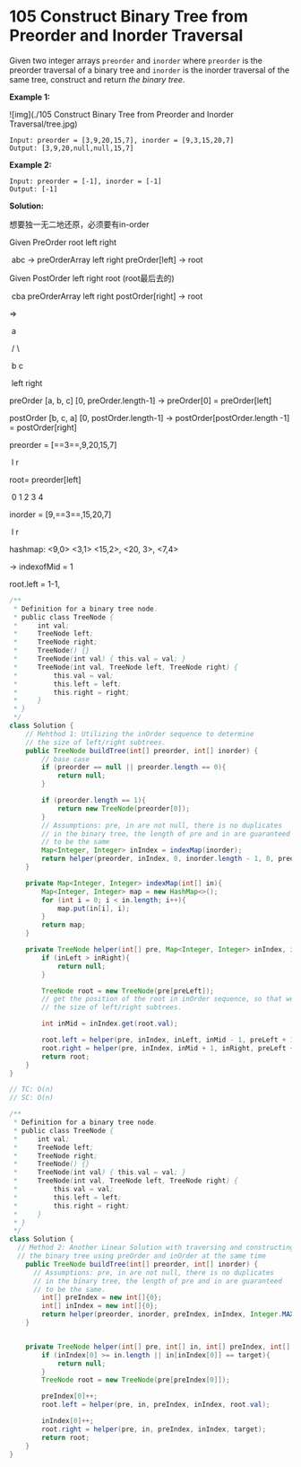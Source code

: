 # 105 Construct Binary Tree from Preorder and Inorder Traversal

Given two integer arrays `preorder` and `inorder` where `preorder` is the preorder traversal of a binary tree and `inorder` is the inorder traversal of the same tree, construct and return *the binary tree*.

 

**Example 1:**

![img](./105 Construct Binary Tree from Preorder and Inorder Traversal/tree.jpg)

```
Input: preorder = [3,9,20,15,7], inorder = [9,3,15,20,7]
Output: [3,9,20,null,null,15,7]
```

**Example 2:**

```
Input: preorder = [-1], inorder = [-1]
Output: [-1]
```



**Solution:** 

想要独一无二地还原，必须要有in-order

Given PreOrder      root left right

​			abc 		 ->         preOrderArray left right     preOrder[left] -> root

Given PostOrder 	left right root  (root最后去的)

​			cba                       preOrderArray left right    postOrder[right] -> root



=>

​	       	a

​		   /           \

​                b                c

​										 left   right

preOrder [a, b, c]          [0, preOrder.length-1]   ->   preOrder[0] = preOrder[left]

postOrder [b, c, a]		[0, postOrder.length-1] -> postOrder[postOrder.length -1] = postOrder[right]



preorder = [==3==,9,20,15,7] 

​		      l                r



root= preorder[left]

​		  0 1  2   3   4

inorder = [9,==3==,15,20,7]

​                   l                r



hashmap: <9,0> <3,1> <15,2>, <20, 3>, <7,4>

-> indexofMid = 1

root.left = 1-1, 

```java
/**
 * Definition for a binary tree node.
 * public class TreeNode {
 *     int val;
 *     TreeNode left;
 *     TreeNode right;
 *     TreeNode() {}
 *     TreeNode(int val) { this.val = val; }
 *     TreeNode(int val, TreeNode left, TreeNode right) {
 *         this.val = val;
 *         this.left = left;
 *         this.right = right;
 *     }
 * }
 */
class Solution {
    // Mehthod 1: Utilizing the inOrder sequence to determine
    // the size of left/right subtrees.
    public TreeNode buildTree(int[] preorder, int[] inorder) {
        // base case
        if (preorder == null || preorder.length == 0){
            return null;
        }

        if (preorder.length == 1){
            return new TreeNode(preorder[0]);
        }
        // Assumptions: pre, in are not null, there is no duplicates
        // in the binary tree, the length of pre and in are guaranteed
        // to be the same
        Map<Integer, Integer> inIndex = indexMap(inorder);
        return helper(preorder, inIndex, 0, inorder.length - 1, 0, preorder.length -1);
    }

    private Map<Integer, Integer> indexMap(int[] in){
        Map<Integer, Integer> map = new HashMap<>();
        for (int i = 0; i < in.length; i++){
            map.put(in[i], i);
        }
        return map;
    }

    private TreeNode helper(int[] pre, Map<Integer, Integer> inIndex, int inLeft, int inRight, int preLeft, int preRight){
        if (inLeft > inRight){
            return null;
        }

        TreeNode root = new TreeNode(pre[preLeft]);
        // get the position of the root in inOrder sequence, so that we will know
        // the size of left/right subtrees.

        int inMid = inIndex.get(root.val);

        root.left = helper(pre, inIndex, inLeft, inMid - 1, preLeft + 1, preLeft + inMid - inLeft);
        root.right = helper(pre, inIndex, inMid + 1, inRight, preLeft + inMid - inLeft + 1, preRight);
        return root;
    }
}

// TC: O(n)
// SC: O(n)
```



```java
/**
 * Definition for a binary tree node.
 * public class TreeNode {
 *     int val;
 *     TreeNode left;
 *     TreeNode right;
 *     TreeNode() {}
 *     TreeNode(int val) { this.val = val; }
 *     TreeNode(int val, TreeNode left, TreeNode right) {
 *         this.val = val;
 *         this.left = left;
 *         this.right = right;
 *     }
 * }
 */
class Solution {
  // Method 2: Another Linear Solution with traversing and constructing
  // the binary tree using preOrder and inOrder at the same time
    public TreeNode buildTree(int[] preorder, int[] inorder) {
      // Assumptions: pre, in are not null, there is no duplicates
      // in the binary tree, the length of pre and in are guaranteed
      // to be the same.
        int[] preIndex = new int[]{0};
        int[] inIndex = new int[]{0};
        return helper(preorder, inorder, preIndex, inIndex, Integer.MAX_VALUE); 
    }


    private TreeNode helper(int[] pre, int[] in, int[] preIndex, int[] inIndex, int target){
        if (inIndex[0] >= in.length || in[inIndex[0]] == target){
            return null;
        }
        TreeNode root = new TreeNode(pre[preIndex[0]]);

        preIndex[0]++;
        root.left = helper(pre, in, preIndex, inIndex, root.val);

        inIndex[0]++;
        root.right = helper(pre, in, preIndex, inIndex, target);
        return root;
    }
}
```



